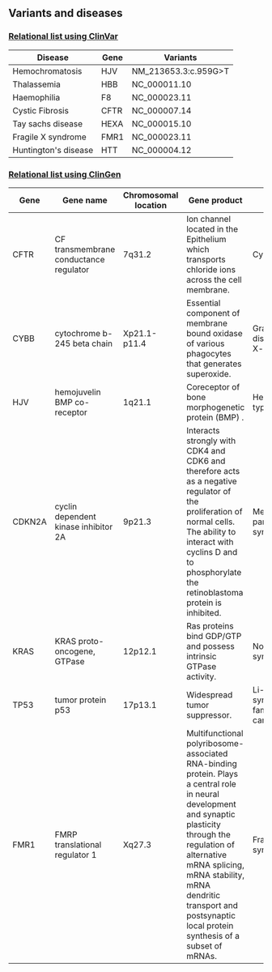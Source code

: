 ## Variants and diseases

### [Relational list using ClinVar](https://www.ncbi.nlm.nih.gov/clinvar/)

|Disease|Gene|Variants|
|-------|----|--------|
|Hemochromatosis|HJV|NM_213653.3:c.959G>T|
|Thalassemia|HBB|NC_000011.10|
|Haemophilia|F8|NC_000023.11|
|Cystic Fibrosis|CFTR|NC_000007.14|
|Tay sachs disease|HEXA|NC_000015.10|
|Fragile X syndrome|FMR1|NC_000023.11|
|Huntington's disease|HTT|NC_000004.12|



### [Relational list using ClinGen](https://clinicalgenome.org/)
|Gene|Gene name|Chromosomal location|Gene product|Disease|
|----|---------|--------------------|------------|-------|
|CFTR|CF transmembrane conductance regulator|7q31.2|Ion channel located in the Epithelium which transports chloride ions across the cell membrane.|Cystic fibrosis|
|CYBB|cytochrome b-245 beta chain|Xp21.1-p11.4|Essential component of membrane bound oxidase of various phagocytes that generates superoxide.|Granulomatous disease, chrinic, X-linked|
|HJV|hemojuvelin BMP co-receptor|1q21.1|Coreceptor of bone morphogenetic protein (BMP) .|Hemochromatosis type 2A|
|CDKN2A|cyclin dependent kinase inhibitor 2A|9p21.3|Interacts strongly with CDK4 and CDK6 and therefore acts as a negative regulator of the proliferation of normal cells. The ability to interact with cyclins D and to phosphorylate the retinoblastoma protein is inhibited.|Melanoma-pancreatic cancer syndrome|
|KRAS|KRAS proto-oncogene, GTPase|12p12.1|Ras proteins bind GDP/GTP and possess intrinsic GTPase activity.|Noonan syndrome|
|TP53|tumor protein p53|17p13.1|Widespread tumor suppressor.|Li-Fraumeni syndrome 1 & familial ovarian cancer|
|FMR1|FMRP translational regulator 1|Xq27.3|Multifunctional polyribosome-associated RNA-binding protein. Plays a central role in neural development and synaptic plasticity through the regulation of alternative mRNA splicing, mRNA stability, mRNA dendritic transport and postsynaptic local protein synthesis of a subset of mRNAs.|Fragile X syndrome|
